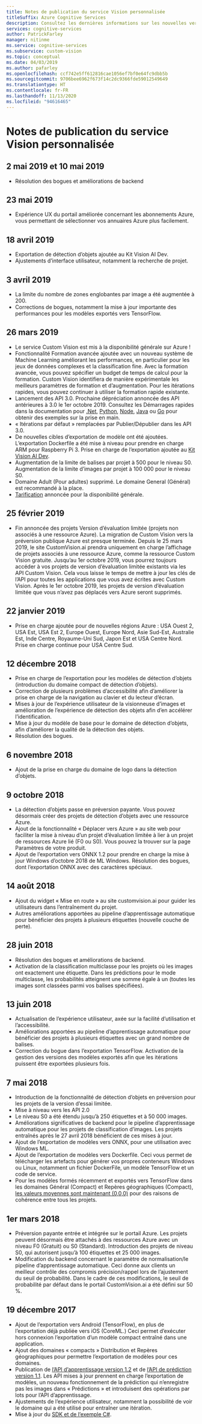 ```yaml
---
title: Notes de publication du service Vision personnalisée
titleSuffix: Azure Cognitive Services
description: Consultez les dernières informations sur les nouvelles versions fournies par l’équipe Custom Vision.
services: cognitive-services
author: PatrickFarley
manager: nitinme
ms.service: cognitive-services
ms.subservice: custom-vision
ms.topic: conceptual
ms.date: 04/03/2019
ms.author: pafarley
ms.openlocfilehash: ccf742e5ff612816cae1056ef7bf0e64fc9dbb5b
ms.sourcegitcommit: 9706bee6962f673f14c2dc9366fde59012549649
ms.translationtype: HT
ms.contentlocale: fr-FR
ms.lasthandoff: 11/13/2020
ms.locfileid: "94616465"
---
```

# <a name="custom-vision-service-release-notes"></a>Notes de publication du service Vision personnalisée

## <a name="may-2-2019-and-may-10-2019"></a>2 mai 2019 et 10 mai 2019

- Résolution des bogues et améliorations de backend

## <a name="may-23-2019"></a>23 mai 2019

- Expérience UX du portail améliorée concernant les abonnements Azure, vous permettant de sélectionner vos annuaires Azure plus facilement.

## <a name="april-18-2019"></a>18 avril 2019 

- Exportation de détection d’objets ajoutée au Kit Vision AI Dev.
- Ajustements d’interface utilisateur, notamment la recherche de projet.

## <a name="april-3-2019"></a>3 avril 2019

- La limite du nombre de zones englobantes par image a été augmentée à 200. 
- Corrections de bogues, notamment la mise à jour importante des performances pour les modèles exportés vers TensorFlow. 

## <a name="march-26-2019"></a>26 mars 2019

- Le service Custom Vision est mis à la disponibilité générale sur Azure !
- Fonctionnalité Formation avancée ajoutée avec un nouveau système de Machine Learning améliorant les performances, en particulier pour les jeux de données complexes et la classification fine. Avec la formation avancée, vous pouvez spécifier un budget de temps de calcul pour la formation. Custom Vision identifiera de manière expérimentale les meilleurs paramètres de formation et d’augmentation. Pour les itérations rapides, vous pouvez continuer à utiliser la formation rapide existante.
- Lancement des API 3.0. Prochaine dépréciation annoncée des API antérieures à 3.0 le 1er octobre 2019. Consultez les Démarrages rapides dans la documentation pour [.Net](./quickstarts/image-classification.md), [Python](./quickstarts/image-classification.md), [Node](./quickstarts/image-classification.md), [Java](./quickstarts/image-classification.md) ou [Go](./quickstarts/image-classification.md) pour obtenir des exemples sur la prise en main.
- « Itérations par défaut » remplacées par Publier/Dépublier dans les API 3.0.
- De nouvelles cibles d’exportation de modèle ont été ajoutées. L’exportation Dockerfile a été mise à niveau pour prendre en charge ARM pour Raspberry Pi 3. Prise en charge de l’exportation ajoutée au [Kit Vision AI Dev](https://visionaidevkit.com/).
- Augmentation de la limite de balises par projet à 500 pour le niveau S0. Augmentation de la limite d’images par projet à 100 000 pour le niveau S0.
- Domaine Adult (Pour adultes) supprimé. Le domaine General (Général) est recommandé à la place.
- [Tarification](https://azure.microsoft.com/pricing/details/cognitive-services/custom-vision-service/) annoncée pour la disponibilité générale.  

## <a name="february-25-2019"></a>25 février 2019

- Fin annoncée des projets Version d’évaluation limitée (projets non associés à une ressource Azure). La migration de Custom Vision vers la préversion publique Azure est presque terminée. Depuis le 25 mars 2019, le site CustomVision.ai prendra uniquement en charge l’affichage de projets associés à une ressource Azure, comme la ressource Custom Vision gratuite. Jusqu’au 1er octobre 2019, vous pourrez toujours accéder à vos projets de version d’évaluation limitée existants via les API Custom Vision. Cela vous laisse le temps de mettre à jour les clés de l’API pour toutes les applications que vous avez écrites avec Custom Vision. Après le 1er octobre 2019, les projets de version d’évaluation limitée que vous n’avez pas déplacés vers Azure seront supprimés.

## <a name="january-22-2019"></a>22 janvier 2019

- Prise en charge ajoutée pour de nouvelles régions Azure : USA Ouest 2, USA Est, USA Est 2, Europe Ouest, Europe Nord, Asie Sud-Est, Australie Est, Inde Centre, Royaume-Uni Sud, Japon Est et USA Centre Nord. Prise en charge continue pour USA Centre Sud.

## <a name="december-12-2018"></a>12 décembre 2018

- Prise en charge de l’exportation pour les modèles de détection d’objets (introduction du domaine compact de détection d’objets).
- Correction de plusieurs problèmes d’accessibilité afin d’améliorer la prise en charge de la navigation au clavier et du lecteur d’écran.
- Mises à jour de l’expérience utilisateur de la visionneuse d’images et amélioration de l’expérience de détection des objets afin d’en accélérer l’identification.  
- Mise à jour du modèle de base pour le domaine de détection d’objets, afin d’améliorer la qualité de la détection des objets.
- Résolution des bogues.

## <a name="november-6-2018"></a>6 novembre 2018

- Ajout de la prise en charge du domaine de logo dans la détection d’objets.

## <a name="october-9-2018"></a>9 octobre 2018

- La détection d’objets passe en préversion payante. Vous pouvez désormais créer des projets de détection d’objets avec une ressource Azure.
- Ajout de la fonctionnalité « Déplacer vers Azure » au site web pour faciliter la mise à niveau d’un projet d’évaluation limitée à lier à un projet de ressources Azure lié (F0 ou S0). Vous pouvez la trouver sur la page Paramètres de votre produit.  
- Ajout de l’exportation vers ONNX 1.2 pour prendre en charge la mise à jour Windows d’octobre 2018 de ML Windows.
Résolution des bogues, dont l’exportation ONNX avec des caractères spéciaux.

## <a name="august-14-2018"></a>14 août 2018

- Ajout du widget « Mise en route » au site customvision.ai pour guider les utilisateurs dans l’entraînement du projet.
- Autres améliorations apportées au pipeline d’apprentissage automatique pour bénéficier des projets à plusieurs étiquettes (nouvelle couche de perte).

## <a name="june-28-2018"></a>28 juin 2018

- Résolution des bogues et améliorations de backend.
- Activation de la classification multiclasse pour les projets où les images ont exactement une étiquette. Dans les prédictions pour le mode multiclasse, les probabilités atteignent une somme égale à un (toutes les images sont classées parmi vos balises spécifiées).

## <a name="june-13-2018"></a>13 juin 2018

- Actualisation de l’expérience utilisateur, axée sur la facilité d’utilisation et l’accessibilité.
- Améliorations apportées au pipeline d’apprentissage automatique pour bénéficier des projets à plusieurs étiquettes avec un grand nombre de balises.
- Correction du bogue dans l’exportation TensorFlow. Activation de la gestion des versions des modèles exportés afin que les itérations puissent être exportées plusieurs fois.

## <a name="may-7-2018"></a>7 mai 2018

- Introduction de la fonctionnalité de détection d’objets en préversion pour les projets de la version d’essai limitée.
- Mise à niveau vers les API 2.0
- Le niveau S0 a été étendu jusqu’à 250 étiquettes et à 50 000 images.
- Améliorations significatives de backend pour le pipeline d’apprentissage automatique pour les projets de classification d’images. Les projets entraînés après le 27 avril 2018 bénéficient de ces mises à jour.
- Ajout de l’exportation de modèles vers ONNX, pour une utilisation avec Windows ML.
- Ajout de l’exportation de modèles vers Dockerfile. Ceci vous permet de télécharger les artefacts pour générer vos propres conteneurs Windows ou Linux, notamment un fichier DockerFile, un modèle TensorFlow et un code de service.
- Pour les modèles formés récemment et exportés vers TensorFlow dans les domaines Général (Compact) et Repères géographiques (Compact), [les valeurs moyennes sont maintenant (0,0,0)](https://github.com/azure-samples/cognitive-services-android-customvision-sample) pour des raisons de cohérence entre tous les projets.

## <a name="march-1-2018"></a>1er mars 2018

- Préversion payante entrée et intégrée sur le portail Azure. Les projets peuvent désormais être attachés à des ressources Azure avec un niveau F0 (Gratuit) ou S0 (Standard). Introduction des projets de niveau S0, qui autorisent jusqu’à 100 étiquettes et 25 000 images.
- Modification du backend concernant le paramètre de normalisation/le pipeline d’apprentissage automatique. Ceci donne aux clients un meilleur contrôle des compromis précision/rappel lors de l’ajustement du seuil de probabilité. Dans le cadre de ces modifications, le seuil de probabilité par défaut dans le portail CustomVision.ai a été défini sur 50 %.

## <a name="december-19-2017"></a>19 décembre 2017

- Ajout de l’exportation vers Android (TensorFlow), en plus de l’exportation déjà publiée vers iOS (CoreML.) Ceci permet d’exécuter hors connexion l’exportation d’un modèle compact entraîné dans une application.
- Ajout des domaines « compacts » Distribution et Repères géographiques pour permettre l’exportation de modèles pour ces domaines.
- Publication de [l’API d’apprentissage version 1.2](https://southcentralus.dev.cognitive.microsoft.com/docs/services/f2d62aa3b93843d79e948fe87fa89554/operations/5a3044ee08fa5e06b890f11f) et de [l’API de prédiction version 1.1](https://southcentralus.dev.cognitive.microsoft.com/docs/services/57982f59b5964e36841e22dfbfe78fc1/operations/5a3044f608fa5e06b890f164). Les API mises à jour prennent en charge l’exportation de modèles, un nouveau fonctionnement de la prédiction qui n’enregistre pas les images dans « Prédictions » et introduisent des opérations par lots pour l’API d’apprentissage.
- Ajustements de l’expérience utilisateur, notamment la possibilité de voir le domaine qui a été utilisé pour entraîner une itération.
- Mise à jour du [SDK et de l’exemple C#](https://github.com/Microsoft/Cognitive-CustomVision-Windows).